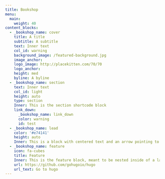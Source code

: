 ```yaml
---
title: Bookshop
menu:
  main:
    weight: 40
content_blocks:
  - _bookshop_name: cover
    title: A title
    subtitle: A subtitle
    text: Inner text
    col_id: warning
    background_image: /featured-background.jpg
    image_anchor:
    logo_image: http://placekitten.com/70/70
    logo_anchor:
    height: med
    byline: A byline
  - _bookshop_name: section
    text: Inner text
    col_id: light
    height: auto
    type: section
    Inner: This is the section shortcode block
    link_down:
      _bookshop_name: link_down
      color: warning
      id: test
  - _bookshop_name: lead
    color: '#e74141'
    height: auto
    Inner: This is a block with centered text and an arrow pointing to next section
  - _bookshop_name: feature
    icon: fa-cubes
    title: Feature
    Inner: This is the feature block, meant to be nested inside of a layout block
    url: https://github.com/gohugoio/hugo
    url_text: Go to hugo
---
```

